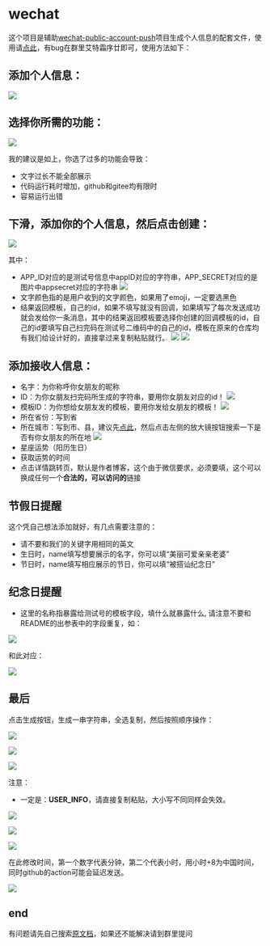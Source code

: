 # wechat
这个项目是辅助[wechat-public-account-push](https://github.com/wangxinleo/wechat-public-account-push)项目生成个人信息的配套文件，使用请[点此](https://shuangxunian.github.io/wechat-form/)，有bug在群里艾特霜序廿即可，使用方法如下：

## 添加个人信息：

![](https://api2.mubu.com/v3/document_image/a33e14f4-5707-4676-8eed-ba03737495b9-3807603.jpg)

## 选择你所需的功能：

![](https://api2.mubu.com/v3/document_image/0d5f227c-95ec-41a5-a03c-359ee82c6435-3807603.jpg)

我的建议是如上，你选了过多的功能会导致：
  - 文字过长不能全部展示
  - 代码运行耗时增加，github和gitee均有限时
  - 容易运行出错

## 下滑，添加你的个人信息，然后点击创建：

![](https://api2.mubu.com/v3/document_image/75028b5b-359b-4290-ab33-5bbe64c5b5b1-3807603.jpg)

其中：
  - APP_ID对应的是测试号信息中appID对应的字符串，APP_SECRET对应的是图片中appsecret对应的字符串
  ![](https://api2.mubu.com/v3/document_image/5939f011-faa9-4f04-b13c-7df78fc05353-3807603.jpg)
  - 文字颜色指的是用户收到的文字颜色，如果用了emoji，一定要选黑色
  - 结果返回模板，自己的id，如果不填写就没有回调，如果填写了每次发送成功就会发给你一条消息，其中的结果返回模板要选择你创建的回调模板的id，自己的id要填写自己扫完码在测试号二维码中的自己的id，模板在原来的仓库均有我们给设计好的，直接拿过来复制粘贴就行。
  ![](https://api2.mubu.com/v3/document_image/28c73a12-3313-4787-a9a9-be67dc86ba2f-3807603.jpg)
  ![](https://api2.mubu.com/v3/document_image/86ddc14d-1f57-4b58-8abb-8f31c9864261-3807603.jpg)

## 添加接收人信息：
- 名字：为你称呼你女朋友的昵称
- ID：为你女朋友扫完码所生成的字符串，要用你女朋友对应的id！
![](https://api2.mubu.com/v3/document_image/28c73a12-3313-4787-a9a9-be67dc86ba2f-3807603.jpg)
- 模板ID：为你想给女朋友发的模板，要用你发给女朋友的模板！
![](https://api2.mubu.com/v3/document_image/86ddc14d-1f57-4b58-8abb-8f31c9864261-3807603.jpg)
- 所在省份：写到省
- 所在城市：写到市、县，建议先[点此](https://github1s.com/wangxinleo/wechat-public-account-push/blob/HEAD/src/store/index.js)，然后点击左侧的放大镜按钮搜索一下是否有你女朋友的所在地
![](https://api2.mubu.com/v3/document_image/d79260b3-b4f7-4628-8ee8-f5eea33415eb-3807603.jpg)
- 星座运势（阳历生日）
- 获取运势的时间
- 点击详情跳转页，默认是作者博客，这个由于微信要求，必须要填，这个可以换成任何一个**合法的，可以访问的**链接

## 节假日提醒
这个凭自己想法添加就好，有几点需要注意的：
- 请不要和我们的关键字用相同的英文
- 生日时，name填写想要展示的名字，你可以填“美丽可爱亲亲老婆”
- 节日时，name填写相应展示的节日，你可以填“被搭讪纪念日”

## 纪念日提醒
- 这里的名称指暴露给测试号的模板字段，填什么就暴露什么, 请注意不要和README的出参表中的字段重复，如：

![](https://api2.mubu.com/v3/document_image/ccaa0e0e-75da-434f-85c4-8af6e0659e98-3807603.jpg)

和此对应：

![](https://api2.mubu.com/v3/document_image/6c1770bb-4fc1-4c7f-adb1-2a5346da3459-3807603.jpg)

## 最后
点击生成按钮，生成一串字符串，全选复制，然后按照顺序操作：

![](https://api2.mubu.com/v3/document_image/0901092e-a2e5-4bbd-b9e2-8d95f6598816-3807603.jpg)

![](https://api2.mubu.com/v3/document_image/d1d797fd-266f-4a4b-9edf-020f11fb2003-3807603.jpg)

![](https://api2.mubu.com/v3/document_image/3faaf169-07e1-449a-82aa-e22c69823127-3807603.jpg)

注意：
- 一定是：**USER_INFO**，请直接复制粘贴，大小写不同同样会失效。

![](https://api2.mubu.com/v3/document_image/36d3e343-e7db-4bb1-8494-aa05a5918725-3807603.jpg)

![](https://api2.mubu.com/v3/document_image/e26d7d58-8cc2-44e7-b6fe-c8f84b773946-3807603.jpg)

![](https://api2.mubu.com/v3/document_image/ba28795c-0daf-4af4-bc30-b878879b6c04-3807603.jpg)

在此修改时间，第一个数字代表分钟，第二个代表小时，用小时+8为中国时间，同时github的action可能会延迟发送。

![](https://api2.mubu.com/v3/document_image/c47bcf19-9a64-46af-9950-1054c1d9e578-3807603.jpg)

## end
有问题请先自己搜索[原文档](https://github.com/wangxinleo/wechat-public-account-push)，如果还不能解决请到群里提问

